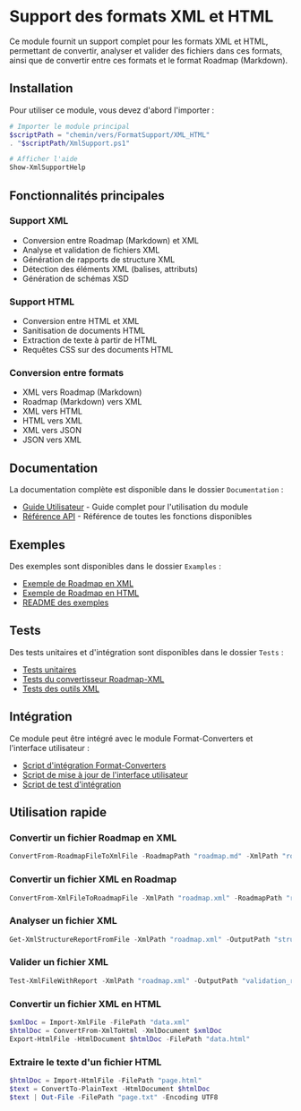 # Support des formats XML et HTML

Ce module fournit un support complet pour les formats XML et HTML, permettant de convertir, analyser et valider des fichiers dans ces formats, ainsi que de convertir entre ces formats et le format Roadmap (Markdown).

## Installation

Pour utiliser ce module, vous devez d'abord l'importer :

```powershell
# Importer le module principal
$scriptPath = "chemin/vers/FormatSupport/XML_HTML"
. "$scriptPath/XmlSupport.ps1"

# Afficher l'aide
Show-XmlSupportHelp
```

## Fonctionnalités principales

### Support XML

- Conversion entre Roadmap (Markdown) et XML
- Analyse et validation de fichiers XML
- Génération de rapports de structure XML
- Détection des éléments XML (balises, attributs)
- Génération de schémas XSD

### Support HTML

- Conversion entre HTML et XML
- Sanitisation de documents HTML
- Extraction de texte à partir de HTML
- Requêtes CSS sur des documents HTML

### Conversion entre formats

- XML vers Roadmap (Markdown)
- Roadmap (Markdown) vers XML
- XML vers HTML
- HTML vers XML
- XML vers JSON
- JSON vers XML

## Documentation

La documentation complète est disponible dans le dossier `Documentation` :

- [Guide Utilisateur](Documentation/Guide_Utilisateur.md) - Guide complet pour l'utilisation du module
- [Référence API](Documentation/Reference_API.md) - Référence de toutes les fonctions disponibles

## Exemples

Des exemples sont disponibles dans le dossier `Examples` :

- [Exemple de Roadmap en XML](Examples/example-roadmap.xml)
- [Exemple de Roadmap en HTML](Examples/example-roadmap.html)
- [README des exemples](Examples/README.md)

## Tests

Des tests unitaires et d'intégration sont disponibles dans le dossier `Tests` :

- [Tests unitaires](Tests/Test-UnitTests.ps1)
- [Tests du convertisseur Roadmap-XML](Tests/Test-RoadmapXmlConverter.ps1)
- [Tests des outils XML](Tests/Test-XmlTools.ps1)

## Intégration

Ce module peut être intégré avec le module Format-Converters et l'interface utilisateur :

- [Script d'intégration Format-Converters](Integration/Format-Converters-Integration.ps1)
- [Script de mise à jour de l'interface utilisateur](Integration/Update-UserInterface.ps1)
- [Script de test d'intégration](Integration/Test-Integration.ps1)

## Utilisation rapide

### Convertir un fichier Roadmap en XML

```powershell
ConvertFrom-RoadmapFileToXmlFile -RoadmapPath "roadmap.md" -XmlPath "roadmap.xml"
```

### Convertir un fichier XML en Roadmap

```powershell
ConvertFrom-XmlFileToRoadmapFile -XmlPath "roadmap.xml" -RoadmapPath "roadmap.md"
```

### Analyser un fichier XML

```powershell
Get-XmlStructureReportFromFile -XmlPath "roadmap.xml" -OutputPath "structure_report.html" -AsHtml
```

### Valider un fichier XML

```powershell
Test-XmlFileWithReport -XmlPath "roadmap.xml" -OutputPath "validation_report.html" -AsHtml
```

### Convertir un fichier XML en HTML

```powershell
$xmlDoc = Import-XmlFile -FilePath "data.xml"
$htmlDoc = ConvertFrom-XmlToHtml -XmlDocument $xmlDoc
Export-HtmlFile -HtmlDocument $htmlDoc -FilePath "data.html"
```

### Extraire le texte d'un fichier HTML

```powershell
$htmlDoc = Import-HtmlFile -FilePath "page.html"
$text = ConvertTo-PlainText -HtmlDocument $htmlDoc
$text | Out-File -FilePath "page.txt" -Encoding UTF8
```
